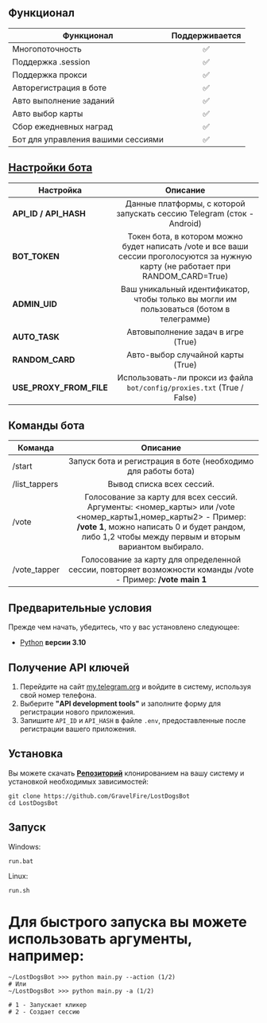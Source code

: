 ## Функционал  
| Функционал                                              | Поддерживается |
|---------------------------------------------------------|:--------------:|
| Многопоточность                                         |       ✅        |
| Поддержка .session                                      |       ✅        |
| Поддержка прокси                                        |       ✅        |
| Авторегистрация в боте                                  |       ✅        |
| Авто выполнение заданий                                 |       ✅        |
| Авто выбор карты                                        |       ✅        |
| Сбор ежедневных наград                                  |       ✅        |
| Бот для управления вашими сессиями                                  |       ✅        |


## [Настройки бота](https://github.com/GravelFire/LostDogsBot/blob/master/.env-example/)
| Настройка               |                                Описание                                 |
|-------------------------|:-----------------------------------------------------------------------:|
| **API_ID / API_HASH**   | Данные платформы, с которой запускать сессию Telegram (сток - Android)  | 
| **BOT_TOKEN**           | Токен бота, в котором можно будет написать /vote и все ваши сессии проголосуются за нужную карту (не работает при RANDOM_CARD=True)  | 
| **ADMIN_UID**           | Ваш уникальный идентификатор, чтобы только вы могли им пользоваться (ботом в телеграмме)     | 
| **AUTO_TASK**           |               Автовыполнение задач в игре (True)                        |
| **RANDOM_CARD**         |      Авто-выбор случайной карты (True)                                  |
| **USE_PROXY_FROM_FILE** | Использовать-ли прокси из файла `bot/config/proxies.txt` (True / False) |

## Команды бота
| Команда               |                                Описание                                 |
|-------------------------|:-----------------------------------------------------------------------:|
| /start                 | Запуск бота и регистрация в боте (необходимо для работы бота)          |
| /list_tappers                  | Вывод списка всех сессий.                                               |
| /vote                  | Голосование за карту для всех сессий. Аргументы: <номер_карты> или /vote <номер_карты1,номер_карты2> - Пример: __/vote 1__, можно написать 0 и будет рандом, либо 1,2 чтобы между первым и вторым вариантом выбирало.                      |
| /vote_tapper                  | Голосование за карту для определенной сессии, повторяет возможности команды /vote - Пример: __/vote main 1__                                               |

## Предварительные условия
Прежде чем начать, убедитесь, что у вас установлено следующее:
- [Python](https://www.python.org/downloads/) **версии 3.10**

## Получение API ключей
1. Перейдите на сайт [my.telegram.org](https://my.telegram.org) и войдите в систему, используя свой номер телефона.
2. Выберите **"API development tools"** и заполните форму для регистрации нового приложения.
3. Запишите `API_ID` и `API_HASH` в файле `.env`, предоставленные после регистрации вашего приложения.

## Установка
Вы можете скачать [**Репозиторий**](https://github.com/GravelFire/LostDogsBot) клонированием на вашу систему и установкой необходимых зависимостей:
```shell
git clone https://github.com/GravelFire/LostDogsBot
cd LostDogsBot
```
## Запуск
Windows:
```shell
run.bat
```

Linux:
```shell
run.sh
```

# Для быстрого запуска вы можете использовать аргументы, например:

```shell
~/LostDogsBot >>> python main.py --action (1/2)
# Или
~/LostDogsBot >>> python main.py -a (1/2)

# 1 - Запускает кликер
# 2 - Создает сессию
```

